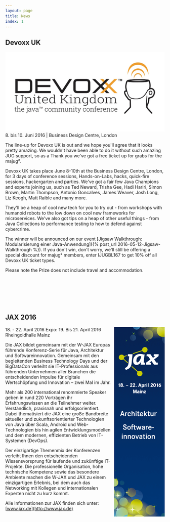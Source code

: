```yaml
---
layout: page
title: News
index: 1
---
```


## Devoxx UK

<a href="http://www.devoxx.co.uk/"><img src="/public/img/devoxx_uk.jpg" /></a>
8\. bis 10. Juni 2016 | Business Design Centre, London

The line-up for Devoxx UK is out and we hope you'll agree that it looks pretty amazing. We wouldn't have been able to do it without such amazing JUG support, so as a Thank you we've got a free ticket up for grabs for the majug².

Devoxx UK takes place June 8-10th at the Business Design Centre, London, for 3 days of conference sessions, Hands-on-Labs, hacks, quick-fire sessions, hackergarten and parties. We've got a fair few Java Champions and experts joining us, such as Ted Neward, Trisha Gee, Hadi Hariri, Simon Brown, Martin Thompson, Antonio Goncalves, James Weaver, Josh Long, Liz Keogh, Matt Raible and many more. 

They'll be a heap of cool new tech for you to try out - from workshops with humanoid robots to the low down on cool new frameworks for microservices. We've also got tips on a heap of other useful things - from Java Collections to performance testing to how to defend against cybercrime.

The winner will be announced on our event [Jigsaw Walkthrough: Modularisierung einer Java-Anwendung]({% post_url 2016-05-12-Jigsaw-Walkthrough %}). If you don't win, don't worry, we'll still be offering a special discount for majug² members, enter IJUGBL167 to get 10% off all Devoxx UK ticket types.

Please note the Prize does not include travel and accommodation.

<br /><br /><br /><br /><br />

## JAX 2016

<a href="http://www.jax.de"><img src="/public/img/jax_2016.gif" style="float:right; padding-left:10px;" /></a>
18\. - 22. April 2016
Expo: 19. Bis 21. April 2016
Rheingoldhalle Mainz

Die JAX bildet gemeinsam mit der W-JAX Europas führende Konferenz-Serie für Java, Architektur und Softwareinnovation. Gemeinsam mit den begleitenden Business Technology Days und der BigDataCon verleiht sie IT-Professionals aus führenden Unternehmen aller Branchen die entscheidenden Impulse für digitale Wertschöpfung und Innovation – zwei Mal im Jahr.

Mehr als 200 international renommierte Speaker geben in rund 220 Vorträgen ihr Erfahrungswissen an die Teilnehmer weiter. Verständlich, praxisnah und erfolgsorientiert. Dabei thematisiert die JAX eine große Bandbreite aktueller und zukunftsorientierter Technologien von Java über Scala, Android und Web-Technologien bis hin agilen Entwicklungsmodellen und dem modernen, effizienten Betrieb von IT-Systemen (DevOps).

Der einzigartige Themenmix der Konferenzen verleiht Ihnen den entscheidenden Wissensvorsprung für laufende und zukünftige IT-Projekte. Die professionelle Organisation, hohe technische Kompetenz sowie das besondere Ambiente machen die W-JAX und JAX zu einem einzigartigen Erlebnis, bei dem auch das Networking mit Kollegen und internationalen Experten nicht zu kurz kommt.

Alle Informationen zur JAX finden sich unter: [www.jax.de](http://www.jax.de)
